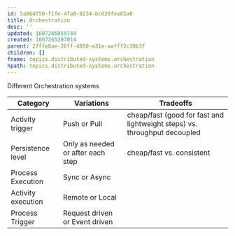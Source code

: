 ```yaml
---
id: 5a064f50-f1fe-4fa0-8234-bc626fea65a8
title: Orchestration
desc: ''
updated: 1607266059744
created: 1607265287014
parent: 27ffe8ae-20ff-4850-a31e-aafff2c30b3f
children: []
fname: topics.distributed-systems.orchestration
hpath: topics.distributed-systems.orchestration
---
```

Different Orchestration systems

| Category           | Variations                        | Tradeoffs                                                                 |
| ------------------ | --------------------------------- | ------------------------------------------------------------------------- |
| Activity trigger   | Push or Pull                      | cheap/fast (good for fast and lightweight steps) vs. throughput decoupled |
| Persistence level  | Only as needed or after each step | cheap/fast vs. consistent                                                 |
| Process Execution  | Sync or Async                     |                                                                           |
| Activity execution | Remote or Local                   |                                                                           |
| Process Trigger    | Request driven or Event driven    |                                                                           |

